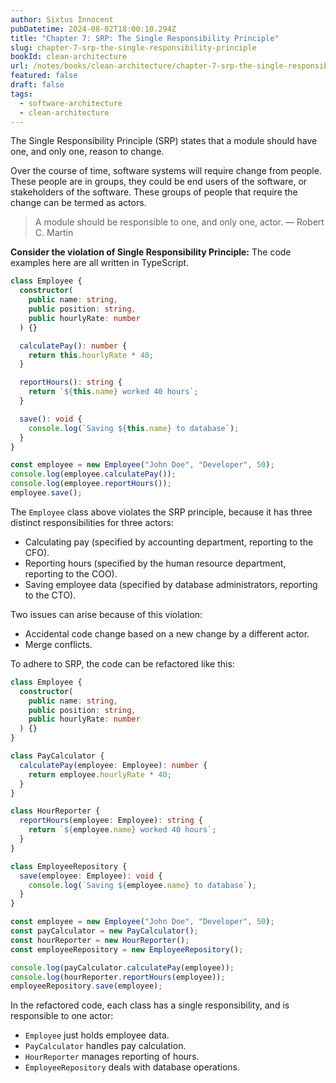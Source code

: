 ```yaml
---
author: Sixtus Innocent
pubDatetime: 2024-08-02T18:00:10.294Z
title: "Chapter 7: SRP: The Single Responsibility Principle"
slug: chapter-7-srp-the-single-responsibility-principle
bookId: clean-architecture
url: /notes/books/clean-architecture/chapter-7-srp-the-single-responsibility-principle
featured: false
draft: false
tags:
  - software-architecture
  - clean-architecture
---
```


The Single Responsibility Principle (SRP) states that a module should have one, and only one, reason to change.

Over the course of time, software systems will require change from people. These people are in groups, they could be end users of the software, or stakeholders of the software. These groups of people that require the change can be termed as actors.

> A module should be responsible to one, and only one, actor. — Robert C. Martin

**Consider the violation of Single Responsibility Principle:**
The code examples here are all written in TypeScript.

```typescript
class Employee {
  constructor(
    public name: string,
    public position: string,
    public hourlyRate: number
  ) {}

  calculatePay(): number {
    return this.hourlyRate * 40;
  }

  reportHours(): string {
    return `${this.name} worked 40 hours`;
  }

  save(): void {
    console.log(`Saving ${this.name} to database`);
  }
}

const employee = new Employee("John Doe", "Developer", 50);
console.log(employee.calculatePay());
console.log(employee.reportHours());
employee.save();
```

The `Employee` class above violates the SRP principle, because it has three distinct responsibilities for three actors:

- Calculating pay (specified by accounting department, reporting to the CFO).
- Reporting hours (specified by the human resource department, reporting to the COO).
- Saving employee data (specified by database administrators, reporting to the CTO).

Two issues can arise because of this violation:

- Accidental code change based on a new change by a different actor.
- Merge conflicts.

To adhere to SRP, the code can be refactored like this:

```typescript
class Employee {
  constructor(
    public name: string,
    public position: string,
    public hourlyRate: number
  ) {}
}

class PayCalculator {
  calculatePay(employee: Employee): number {
    return employee.hourlyRate * 40;
  }
}

class HourReporter {
  reportHours(employee: Employee): string {
    return `${employee.name} worked 40 hours`;
  }
}

class EmployeeRepository {
  save(employee: Employee): void {
    console.log(`Saving ${employee.name} to database`);
  }
}

const employee = new Employee("John Doe", "Developer", 50);
const payCalculator = new PayCalculator();
const hourReporter = new HourReporter();
const employeeRepository = new EmployeeRepository();

console.log(payCalculator.calculatePay(employee));
console.log(hourReporter.reportHours(employee));
employeeRepository.save(employee);
```

In the refactored code, each class has a single responsibility, and is responsible to one actor:

- `Employee` just holds employee data.
- `PayCalculator` handles pay calculation.
- `HourReporter` manages reporting of hours.
- `EmployeeRepository` deals with database operations.
